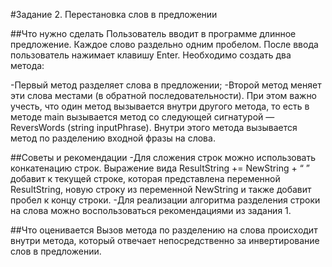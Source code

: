 #Задание 2. Перестановка слов в предложении


##Что нужно сделать
Пользователь вводит в программе длинное предложение. Каждое слово раздельно одним пробелом. После ввода пользователь нажимает клавишу Enter. Необходимо создать два метода:

-Первый метод разделяет слова в предложении;
-Второй метод меняет эти слова местами (в обратной последовательности). 
   При этом важно учесть, что один метод вызывается внутри другого метода, то есть в методе main вызывается метод cо следующей сигнатурой — ReversWords (string inputPhrase). Внутри этого метода вызывается метод по разделению входной фразы на слова.


##Советы и рекомендации
-Для сложения строк можно использовать конкатенацию строк. Выражение вида ResultString += NewString + “ ” добавит к текущей строке, которая представлена переменной ResultString, новую строку из переменной NewString и также добавит пробел к концу строки. 
-Для реализации алгоритма разделения строки на слова можно воспользоваться рекомендациями из задания 1.


##Что оценивается
Вызов метода по разделению на слова происходит внутри метода, который отвечает непосредственно за инвертирование слов в предложении.
